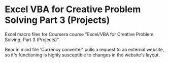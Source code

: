 # Excel VBA for Creative Problem Solving Part 3 (Projects)
Excel macro files for Coursera course "Excel/VBA for Creative Problem Solving, Part 3 (Projects)".

Bear in mind file 'Currency converter' pulls a request to an external website, so it's functioning is highly susceptible to changes in the website's layout.
